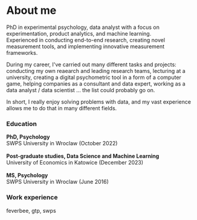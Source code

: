 # About me
PhD in experimental psychology, data analyst with a focus on experimentation, product analytics, and machine learning. <br/>
Experienced in conducting end-to-end research, creating novel measurement tools, and implementing innovative measurement frameworks. <br/>

During my career, I've carried out many different tasks and projects: conducting my own reaearch and leading research teams, lecturing at a university, creating a digital psychometric tool in a form of a computer game, helping companies as a consultant and data expert, working as a data analyst / data scientist ... the list could probably go on. <br/>

In short, I really enjoy solving problems with data, and my vast experience allows me to do that in many different fields. 

### Education
**PhD, Psychology** <br/>
SWPS University in Wroclaw (October 2022) <br/> <br/>
**Post-graduate studies, Data Science and Machine Learning** <br/> 
University of Economics in Katowice (December 2023) <br/> <br/>
**MS, Psychology** <br/>
SWPS University in Wroclaw (June 2016) <br/>

### Work experience
feverbee, gtp, swps
